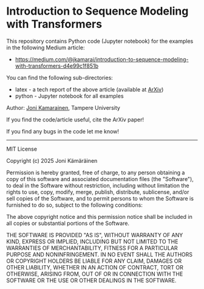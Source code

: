 # Introduction to Sequence Modeling with Transformers

This repository contains Python code (Jupyter notebook) for the examples in the following Medium article:

 * https://medium.com/@jkamarai/introduction-to-sequence-modeling-with-transformers-d4e99c1f851b

You can find the following sub-directories:

 * latex - a tech report of the above article (available at [ArXiv](https://arxiv.org/abs/2502.19597))
 * python - Jupyter notebook for all examples

Author: [Joni Kamarainen](https://webpages.tuni.fi/vision/public_pages/JoniKamarainen/), Tampere University

If you find the code/article useful, cite the ArXiv paper!

If you find any bugs in the code let me know!

---
MIT License

Copyright (c) 2025 Joni Kämäräinen

Permission is hereby granted, free of charge, to any person obtaining a copy
of this software and associated documentation files (the "Software"), to deal
in the Software without restriction, including without limitation the rights
to use, copy, modify, merge, publish, distribute, sublicense, and/or sell
copies of the Software, and to permit persons to whom the Software is
furnished to do so, subject to the following conditions:

The above copyright notice and this permission notice shall be included in all
copies or substantial portions of the Software.

THE SOFTWARE IS PROVIDED "AS IS", WITHOUT WARRANTY OF ANY KIND, EXPRESS OR
IMPLIED, INCLUDING BUT NOT LIMITED TO THE WARRANTIES OF MERCHANTABILITY,
FITNESS FOR A PARTICULAR PURPOSE AND NONINFRINGEMENT. IN NO EVENT SHALL THE
AUTHORS OR COPYRIGHT HOLDERS BE LIABLE FOR ANY CLAIM, DAMAGES OR OTHER
LIABILITY, WHETHER IN AN ACTION OF CONTRACT, TORT OR OTHERWISE, ARISING FROM,
OUT OF OR IN CONNECTION WITH THE SOFTWARE OR THE USE OR OTHER DEALINGS IN THE
SOFTWARE.
